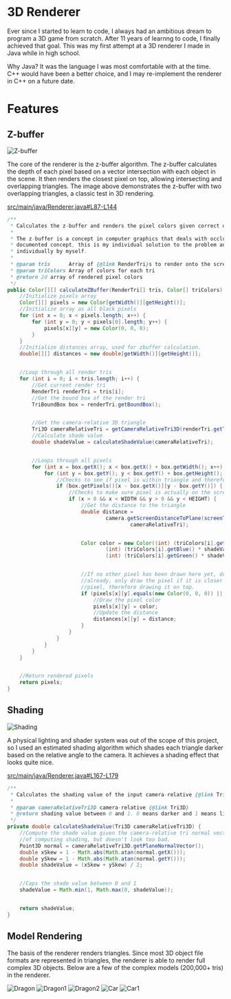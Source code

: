 # 3D Renderer

Ever since I started to learn to code, I always had an ambitious dream to program a 3D game from scratch. After 11 years of learnng to code, I finally achieved that goal. This was my first attempt at a 3D renderer I made in Java while in high school. 

Why Java? It was the language I was most comfortable with at the time. C++ would have been a better choice, and I may re-implement the renderer in C++ on a future date.
# Features

## Z-buffer
![Z-buffer](https://github.com/OLeather/java-3d-renderer/blob/master/images/Screenshot%202023-06-11%20130716.png)

The core of the renderer is the z-buffer algorithm. The z-buffer calculates the depth of each pixel based on a vector intersection with each object in the scene. It then renders the closest pixel on top, allowing intersecting and overlapping triangles. The image above demonstrates the z-buffer with two overlapping triangles, a classic test in 3D rendering.

[src/main/java/Renderer.java#L87-L144](https://github.com/OLeather/java-3d-renderer/blob/844c8ce4de1ab325c365b6580da7d9269730e149/src/main/java/Renderer.java#L87-L144)
``` java
/**
 * Calculates the z-buffer and renders the pixel colors given correct depth.
 *
 * The z-buffer is a concept in computer graphics that deals with occluding objects. Although it is a widely
 * documented concept, this is my individual solution to the problem and this specific algorithm code was developed
 * individually by myself.
 *
 * @param tris      Array of {@link RenderTri}s to render onto the screen
 * @param triColors Array of colors for each tri
 * @return 2d array of rendered pixel colors
 */
public Color[][] calculateZBuffer(RenderTri[] tris, Color[] triColors) {
    //Initialize pixels array
    Color[][] pixels = new Color[getWidth()][getHeight()];
    //Initialize array as all black pixels
    for (int x = 0; x < pixels.length; x++) {
        for (int y = 0; y < pixels[0].length; y++) {
            pixels[x][y] = new Color(0, 0, 0);
        }
    }
    //Initialize distances array, used for zbuffer calculation.
    double[][] distances = new double[getWidth()][getHeight()];


    //Loop through all render tris
    for (int i = 0; i < tris.length; i++) {
        //Get current render tri
        RenderTri renderTri = tris[i];
        //Get the bound box of the render tri
        TriBoundBox box = renderTri.getBoundBox();


        //Get the camera-relative 3D triangle
        Tri3D cameraRelativeTri = getCameraRelativeTri3D(renderTri.getTri3D());
        //Calculate shade value
        double shadeValue = calculateShadeValue(cameraRelativeTri);


        //Loops through all pixels
        for (int x = box.getX(); x < box.getX() + box.getWidth(); x++) {
            for (int y = box.getY(); y < box.getY() + box.getHeight(); y++) {
                //Checks to see if pixel is within triangle and therefore should be rendered
                if (box.getPixels()[x - box.getX()][y - box.getY()]) {
                    //Checks to make sure pixel is actually on the screen. Otherwise, don't render it.
                    if (x > 0 && x < WIDTH && y > 0 && y < HEIGHT) {
                        //Get the distance to the triangle
                        double distance =
                                camera.getScreenDistanceToPlane(screenToCameraCoordinate(new Point2D.Double(x, y)),
                                        cameraRelativeTri);


                        Color color = new Color((int) (triColors[i].getRed() * shadeValue),
                                (int) (triColors[i].getBlue() * shadeValue),
                                (int) (triColors[i].getGreen() * shadeValue));


                        //If no other pixel has been drawn here yet, draw the pixel. If a pixel has been drawn
                        //already, only draw the pixel if it is closer to the camera than the previously drawn
                        //pixel, therefore drawing it on top.
                        if (pixels[x][y].equals(new Color(0, 0, 0)) || distance < distances[x][y]) {
                            //Draw the pixel color
                            pixels[x][y] = color;
                            //Update the distance
                            distances[x][y] = distance;
                        }
                    }
                }
            }
        }
    }


    //Return rendered pixels
    return pixels;
}
```

## Shading
![Shading](https://github.com/OLeather/java-3d-renderer/blob/master/images/Screenshot%202023-06-11%20130812.png)

A physical lighting and shader system was out of the scope of this project, so I used an estimated shading algorithm which shades each triangle darker based on the relative angle to the camera. It achieves a shading effect that looks quite nice. 

[src/main/java/Renderer.java#L167-L179](https://github.com/OLeather/java-3d-renderer/blob/844c8ce4de1ab325c365b6580da7d9269730e149/src/main/java/Renderer.java#L167-L179)
```java
/**
 * Calculates the shading value of the input camera-relative {@link Tri3D} based on it's normal vector.
 *
 * @param cameraRelativeTri3D camera-relative {@link Tri3D}
 * @return shading value between 0 and 1. 0 means darker and 1 means lighter colors.
 */
private double calculateShadeValue(Tri3D cameraRelativeTri3D) {
    //Compute the shade value given the camera-relative tri normal vector skew angles. This is a very rough way
    //of computing shading, but doesn't look too bad.
    Point3D normal = cameraRelativeTri3D.getPlaneNormalVector();
    double xSkew = 1 - Math.abs(Math.atan(normal.getX()));
    double ySkew = 1 - Math.abs(Math.atan(normal.getY()));
    double shadeValue = (xSkew + ySkew) / 2;


    //Caps the shade value between 0 and 1
    shadeValue = Math.min(1, Math.max(0, shadeValue));


    return shadeValue;
}
```

## Model Rendering
The basis of the renderer renders triangles. Since most 3D object file formats are represented in triangles, the renderer is able to render full complex 3D objects. Below are a few of the complex models (200,000+ tris) in the renderer.

![Dragon](https://github.com/OLeather/java-3d-renderer/blob/master/images/Screenshot%202023-06-11%20130850.png)
![Dragon1](https://github.com/OLeather/java-3d-renderer/blob/master/images/Screenshot%202023-06-11%20130904.png)
![Dragon2](https://github.com/OLeather/java-3d-renderer/blob/master/images/Screenshot%202023-06-11%20130915.png)
![Car](https://github.com/OLeather/java-3d-renderer/blob/master/images/Screenshot%202023-06-11%20131035.png)
![Car1](https://github.com/OLeather/java-3d-renderer/blob/master/images/Screenshot%202023-06-11%20131050.png)
